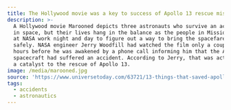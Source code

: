 ```yaml
---
title: The Hollywood movie was a key to success of Apollo 13 rescue mission
description: >-
  A Hollywood movie Marooned depicts three astronauts who survive an accident
  in space, but their lives hang in the balance as the people in Mission Control
  at NASA work night and day to figure out a way to bring the spacefarers home
  safely. NASA engineer Jerry Woodfill had watched the film only a couple of
  hours before he was awakened by a phone call informing him that the Apollo 13
  spacecraft had suffered an accident. According to Jerry, that was actually
  a catalyst to the rescue of Apollo 13.
image: /media/marooned.jpg
source: 'https://www.universetoday.com/63721/13-things-that-saved-apollo-13-part-11-a-hollywood-movie/'
tags:
  - accidents
  - astronautics
---
```


